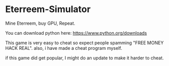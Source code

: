# Eterreem-Simulator
Mine Eterreem, buy GPU, Repeat.

You can download python here: https://www.python.org/downloads

This game is very easy to cheat so expect people spamming "FREE MONEY HACK REAL". also, i have made a cheat program myself.

if this game did get popular, I might do an update to make it harder to cheat.